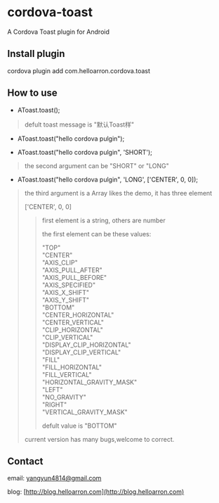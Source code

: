 # cordova-toast
A Cordova Toast plugin for Android


## Install plugin
cordova plugin add com.helloarron.cordova.toast

## How to use
- AToast.toast();
>  defult toast message is "默认Toast样"

- AToast.toast("hello cordova pulgin");


- AToast.toast("hello cordova pulgin", 'SHORT');
> the second argument can be "SHORT" or "LONG"

- AToast.toast("hello cordova pulgin", 'LONG', ['CENTER', 0, 0]);
> the third argument is a Array likes the demo, it has three element
>
> ['CENTER', 0, 0]
>> first element is a string, others are number
>>
>> the first element can be these values:
>>
>> "TOP" <br/> "CENTER" <br/> "AXIS_CLIP" <br/> "AXIS_PULL_AFTER" <br/> "AXIS_PULL_BEFORE" <br/> "AXIS_SPECIFIED" <br/> "AXIS_X_SHIFT" <br/> "AXIS_Y_SHIFT" <br/> "BOTTOM" <br/> "CENTER_HORIZONTAL" <br/> "CENTER_VERTICAL" <br/> "CLIP_HORIZONTAL" <br/> "CLIP_VERTICAL" <br/> "DISPLAY_CLIP_HORIZONTAL" <br/> "DISPLAY_CLIP_VERTICAL" <br/> "FILL" <br/> "FILL_HORIZONTAL" <br/> "FILL_VERTICAL" <br/> "HORIZONTAL_GRAVITY_MASK" <br/> "LEFT" <br/> "NO_GRAVITY" <br/> "RIGHT" <br/> "VERTICAL_GRAVITY_MASK" <br/>
>>
>> defult value is "BOTTOM"
>
> current version has many bugs,welcome to correct.

## Contact
email: yangyun4814@gmail.com

blog: [http://blog.helloarron.com](http://blog.helloarron.com)
